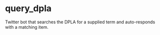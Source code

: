 query_dpla
==========

Twitter bot that searches the DPLA for a supplied term and auto-responds with a matching item.
